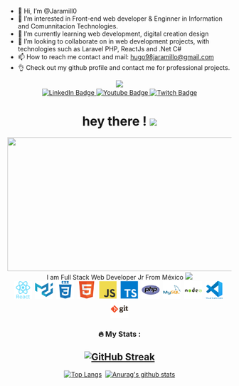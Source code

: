 - 👋 Hi, I’m @Jaramill0
- 👀 I’m interested in Front-end web developer & Enginner in Information and Comunnitacion Technologies.
- 🌱 I’m currently learning web development, digital creation design
- 💞️ I’m looking to collaborate on in web development projects, with technologies such as Laravel PHP, ReactJs and .Net C#
- 📫 How to reach me contact and mail: hugo98jaramillo@gmail.com
- 👌 Check out my github profile and contact me for professional projects.
<div id="header" align="center">
  <img src="https://media.giphy.com/media/M9gbBd9nbDrOTu1Mqx/giphy.gif" width="100"/>
  </div>
<div id="badges" align="center">
  <a href="https://www.linkedin.com/in/inghugojaramillo/">
    <img src="https://img.shields.io/badge/LinkedIn-blue?style=for-the-badge&logo=linkedin&logoColor=white" alt="LinkedIn Badge"/>
  </a>
  <a href="https://www.youtube.com/channel/UCMzYf5QBRcezn1h6tLeMg5Q">
    <img src="https://img.shields.io/badge/YouTube-red?style=for-the-badge&logo=youtube&logoColor=white" alt="Youtube Badge"/>
  </a>
  <a href="https://www.twitch.tv/theyoung7">
    <img src="https://img.shields.io/twitch/status/theyoung7?label=TheYoung&logo=twitch&logoColor=purple&style=social" alt="Twitch Badge"/>
  </a>
<h1>
  hey there !
   <img src="https://media.giphy.com/media/hvRJCLFzcasrR4ia7z/giphy.gif" width="30px"/>
</h1>
  <div align="center">
    <img src="https://media.giphy.com/media/dWesBcTLavkZuG35MI/giphy.gif" width="600" height="300"/>
  </div>
</div>

<div align="center">
I am Full Stack Web Developer Jr From México <img src="https://media.giphy.com/media/WUlplcMpOCEmTGBtBW/giphy.gif" width="20">
<div>
  <img src="https://github.com/devicons/devicon/blob/master/icons/react/react-original-wordmark.svg" title="React" alt="React" width="40" height="40"/>&nbsp;
  <img src="https://github.com/devicons/devicon/blob/master/icons/materialui/materialui-original.svg" title="Material UI" alt="Material UI" width="40" height="40"/>&nbsp;
  <img src="https://github.com/devicons/devicon/blob/master/icons/css3/css3-plain-wordmark.svg"  title="CSS3" alt="CSS" width="40" height="40"/>&nbsp;
  <img src="https://github.com/devicons/devicon/blob/master/icons/html5/html5-original.svg" title="HTML5" alt="HTML" width="40" height="40"/>&nbsp;
  <img src="https://github.com/devicons/devicon/blob/master/icons/javascript/javascript-original.svg" title="JavaScript" alt="JavaScript" width="40" height="40"/>&nbsp;
   <img src="https://github.com/devicons/devicon/blob/master/icons/typescript/typescript-original.svg" title="Typescript" alt="Typescript" width="40" height="40"/>&nbsp;
   <img src="https://github.com/devicons/devicon/blob/master/icons/php/php-original.svg" title="php" alt="php" width="40" height="40"/>&nbsp;
  <img src="https://github.com/devicons/devicon/blob/master/icons/mysql/mysql-original-wordmark.svg" title="MySQL"  alt="MySQL" width="40" height="40"/>&nbsp;
  <img src="https://github.com/devicons/devicon/blob/master/icons/nodejs/nodejs-original-wordmark.svg" title="NodeJS" alt="NodeJS" width="40" height="40"/>&nbsp;
  <img src="https://github.com/devicons/devicon/blob/master/icons/vscode/vscode-original-wordmark.svg" title="vscode" alt="vscode" width="40" height="40"/>&nbsp;
  <img src="https://github.com/devicons/devicon/blob/master/icons/git/git-original-wordmark.svg" title="Git" **alt="Git" width="40" height="40"/>
</div>


### :fire: My Stats :
[![GitHub Streak](https://streak-stats.demolab.com/?user=Jaramill0&theme=dark)](https://git.io/streak-stats)
---
[![Top Langs](https://github-readme-stats.vercel.app/api/top-langs/?username=Jaramill0&layout=compact&theme=vision-friendly-dark)](https://github.com/anuraghazra/github-readme-stats)&nbsp;
[![Anurag's github stats](https://github-readme-stats.vercel.app/api?username=Jaramill0)](https://github.com/anuraghazra/github-readme-stats)  
</div>
